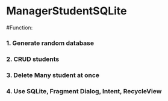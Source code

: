 # ManagerStudentSQLite

#Function:
### 1. Generate random database
### 2. CRUD students
### 3. Delete Many student at once
### 4. Use SQLite, Fragment Dialog, Intent, RecycleView
